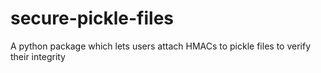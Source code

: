 # secure-pickle-files
A python package which lets users attach HMACs to pickle files to verify their integrity
